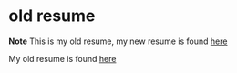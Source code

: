 # old resume

**Note** This is my old resume, my new resume is found [here](https://github.com/samflattery/resume/blob/master/resume.pdf)

My old resume is found [here](https://github.com/samflattery/old-resume/blob/master/resume.pdf)
